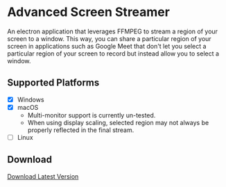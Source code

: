 # Advanced Screen Streamer

An electron application that leverages FFMPEG to stream a region of your screen to a window. This way, you can share a particular region of your screen in applications such as Google Meet that don't let you select a particular region of your screen to record but instead allow you to select a window.

## Supported Platforms 

- [X] Windows
- [X] macOS
    - Multi-monitor support is currently un-tested.
    - When using display scaling, selected region may not always be properly reflected in the final stream.
- [ ] Linux

## Download

[Download Latest Version](https://github.com/nathan-fiscaletti/advanced-screen-streamer/releases/latest)